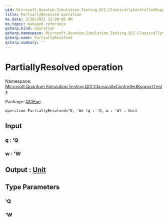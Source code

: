 ```yaml
---
uid: Microsoft.Quantum.Simulation.Testing.QCI.ClassicallyControlledSupportTests.PartiallyResolved
title: PartiallyResolved operation
ms.date: 3/30/2021 12:00:00 AM
ms.topic: managed-reference
qsharp.kind: operation
qsharp.namespace: Microsoft.Quantum.Simulation.Testing.QCI.ClassicallyControlledSupportTests
qsharp.name: PartiallyResolved
qsharp.summary: ''
---
```


# PartiallyResolved operation

Namespace: [Microsoft.Quantum.Simulation.Testing.QCI.ClassicallyControlledSupportTests](xref:Microsoft.Quantum.Simulation.Testing.QCI.ClassicallyControlledSupportTests)

Package: [QCIExe](https://nuget.org/packages/QCIExe)




```qsharp
operation PartiallyResolved<'Q, 'W> (q : 'Q, w : 'W) : Unit
```


## Input

### q : 'Q




### w : 'W





## Output : [Unit](xref:microsoft.quantum.lang-ref.unit)



## Type Parameters

### 'Q


### 'W

